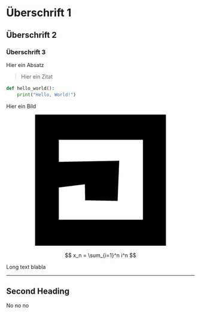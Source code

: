 # Überschrift 1
## Überschrift 2
### Überschrift 3

Hier ein Absatz

> Hier ein Zitat

```python
def hello_world():
    print("Hello, World!")
```

Hier ein Bild
<p align="center">
  <img src="images/icon.png" />
</p>

$$
x_n = \sum_{i=1}^n i^n
$$

Long text blabla

---

## Second Heading

No no no

